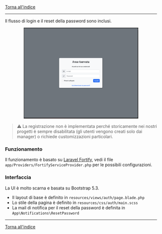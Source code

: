 [Torna all'indice](README.md)

----

Il flusso di login e il reset della password sono inclusi.

<p align="center">
<a href="images/login.png" target="_blank"><img src="images/login.png" height="300" alt="Login screenshot"></a>
</p>


> ⚠️ La registrazione non è implementata perché storicamente nei nostri progetti è sempre disabilitata (gli utenti
> vengono creati solo dai manager) o richiede customizzazioni particolari.

### Funzionamento

Il funzionamento è basato su [Laravel Fortify](https://laravel.com/docs/10.x/fortify),
vedi il file `app/Providers/FortifyServiceProvider.php` per le possibili configurazioni.

### Interfaccia

La UI è molto scarna e basata su Bootstrap 5.3.

- Il layout di base è definito in `resources/views/auth/page.blade.php`
- Lo stile della pagina è definito in `resources/css/auth/main.scss`
- La mail di notifica per il reset della password è definita in `App\Notifications\ResetPassword`

----

[Torna all'indice](README.md)
